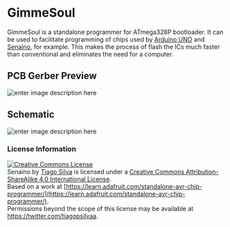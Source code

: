 # GimmeSoul

GimmeSoul is a standalone programmer for ATmega328P bootloader. It can be used to facilitate programming of chips used by [Arduino UNO](https://store.arduino.cc/usa/arduino-uno-rev3) and [Senaino](https://github.com/TiagoPaulaSilva/Senaino), for example. This makes the process of flash the ICs much faster than conventional and eliminates the need for a computer.

## PCB Gerber Preview
![enter image description here](https://lh3.googleusercontent.com/EPP0pJb6Ifz46azfK4em1QWdYetHftaGcglLd6aaJSd96TlwwuLmq_nxrrYO1avLlP-6Zz9EzJbTvA)

## Schematic
![enter image description here](https://lh3.googleusercontent.com/jT1l78PQxzCaWH5qeqnAtplFD1spN3MgEJ8QYDQJvBhGxKq3v5VCXGZz56eT9ag6xwbzKdiLVGJz9A=s2000)

### License Information
<a rel="license" href="http://creativecommons.org/licenses/by-sa/4.0/"><img alt="Creative Commons License" style="border-width:0" src="https://i.creativecommons.org/l/by-sa/4.0/88x31.png" /></a><br /><span xmlns:dct="http://purl.org/dc/terms/" property="dct:title">Senaino</span> by <a xmlns:cc="http://creativecommons.org/ns#" href="https://github.com/TiagoPaulaSilva" property="cc:attributionName" rel="cc:attributionURL">Tiago Silva</a> is licensed under a <a rel="license" href="http://creativecommons.org/licenses/by-sa/4.0/">Creative Commons Attribution-ShareAlike 4.0 International License</a>.<br />Based on a work at <a xmlns:dct="http://purl.org/dc/terms/" href="[https://learn.adafruit.com/standalone-avr-chip-programmer/](https://learn.adafruit.com/standalone-avr-chip-programmer/)" rel="dct:source">[https://learn.adafruit.com/standalone-avr-chip-programmer/](https://learn.adafruit.com/standalone-avr-chip-programmer/)</a>.<br />Permissions beyond the scope of this license may be available at <a xmlns:cc="http://creativecommons.org/ns#" href="https://twitter.com/tiagopsilvaa" rel="cc:morePermissions">https://twitter.com/tiagopsilvaa</a>.
